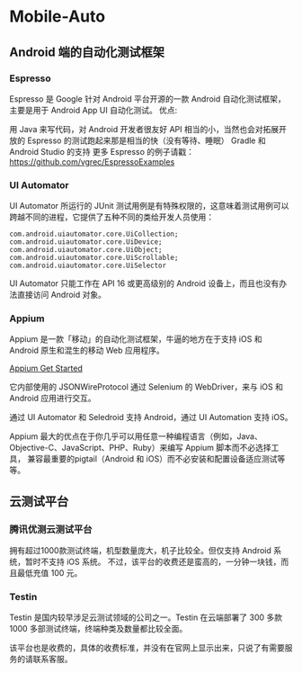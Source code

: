 # Mobile-Auto

## Android 端的自动化测试框架
### Espresso
Espresso 是 Google 针对 Android 平台开源的一款 Android 自动化测试框架，主要是用于 Android App UI 自动化测试。
优点:

用 Java 来写代码，对 Android 开发者很友好
API 相当的小，当然也会对拓展开放的
Espresso 的测试跑起来那是相当的快（没有等待、睡眠）
Gradle 和 Android Studio 的支持
更多 Espresso 的例子请戳：https://github.com/vgrec/EspressoExamples
### UI Automator
UI Automator 所运行的 JUnit 测试用例是有特殊权限的，这意味着测试用例可以跨越不同的进程，它提供了五种不同的类给开发人员使用：
``````
com.android.uiautomator.core.UiCollection;
com.android.uiautomator.core.UiDevice;
com.android.uiautomator.core.UiObject;
com.android.uiautomator.core.UiScrollable;
com.android.uiautomator.core.UiSelector
``````
UI Automator 只能工作在 API 16 或更高级别的 Android 设备上，而且也没有办法直接访问 Android 对象。
### Appium
Appium 是一款「移动」的自动化测试框架，牛逼的地方在于支持 iOS 和 Android 原生和混生的移动 Web 应用程序。

[Appium Get Started](https://github.com/appium/appium/blob/master/docs/en/about-appium/getting-started.md)

它内部使用的 JSONWireProtocol 通过 Selenium 的 WebDriver，来与 iOS 和 Android 应用进行交互。

通过 UI Automator 和 Seledroid 支持 Android，通过 UI Automation 支持 iOS。

Appium 最大的优点在于你几乎可以用任意一种编程语言（例如，Java、Objective-C、JavaScript、PHP、Ruby）来编写 Appium 脚本而不必选择工具，
兼容最重要的pigtail（Android 和 iOS）而不必安装和配置设备适应测试等等。

## 云测试平台
### 腾讯优测云测试平台
拥有超过1000款测试终端，机型数量庞大，机子比较全。但仅支持 Android 系统，暂时不支持 iOS 系统。
不过，该平台的收费还是蛮高的，一分钟一块钱，而且最低充值 100 元。
### Testin
Testin 是国内较早涉足云测试领域的公司之一。Testin 在云端部署了 300 多款 1000 多部测试终端，终端种类及数量都比较全面。

该平台也是收费的，具体的收费标准，并没有在官网上显示出来，只说了有需要服务的请联系客服。

